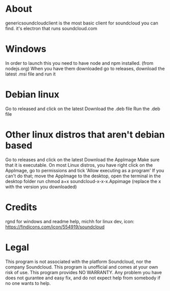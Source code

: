 # About
genericsoundcloudclient is the most basic client for soundcloud you can find. it's electron that runs soundcloud.com

# Windows
In order to launch this you need to have node and npm installed. (from nodejs.org)
When you have them downloaded go to releases, download the latest .msi file and run it

# Debian linux
Go to released and click on the latest
Download the .deb file
Run the .deb file

# Other linux distros that aren't debian based
Go to releases and click on the latest 
Download the AppImage
Make sure that it is executable.
On most Linux distros, you have right click on the AppImage, go to permissions and tick 'Allow executing as a program'
If you can't do that;
move the AppImage to the desktop,
open the terminal in the desktop folder
run chmod a+x soundcloud-x-x-x.Appimage (replace the x with the version you downloaded) 

# Credits
rgnd for windows and readme help,
michh for linux dev,
icon: https://findicons.com/icon/554919/soundcloud

# Legal
This program is not associated with the platform Soundcloud, nor the company Soundcloud. This program is unofficial and comes at your own risk of use.
This program provides NO WARRANTY. Any problem you have does not gurantee and easy fix, and do not expect help from somebody if no one wants to help.
